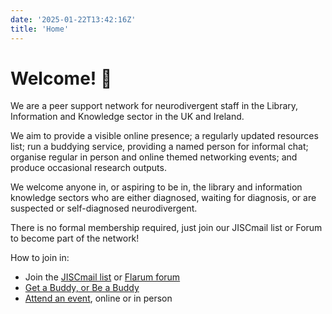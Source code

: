 ```yaml
---
date: '2025-01-22T13:42:16Z'
title: 'Home'
---
```

# Welcome! 👋

We are a peer support network for neurodivergent staff in the Library, Information and Knowledge sector in the UK and Ireland.

We aim to provide a visible online presence; a regularly updated resources list; run a buddying service, providing a named person for informal chat; organise regular in person and online themed networking events; and produce occasional research outputs.

We welcome anyone in, or aspiring to be in, the library and information knowledge sectors who are either diagnosed, waiting for diagnosis, or are suspected or self-diagnosed neurodivergent.

There is no formal membership required, just join our JISCmail list or Forum to become part of the network!

How to join in:

- Join the [JISCmail list](https://www.jiscmail.ac.uk/NLISN) or [Flarum forum](https://neurospicylibraries.flarum.cloud/)
- [Get a Buddy, or Be a Buddy](/buddying-scheme/)
- [Attend an event](/events/), online or in person
